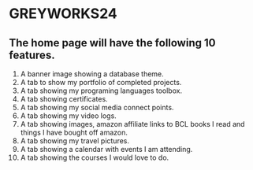 # GREYWORKS24
 
## The home page will have the following 10 features.

1. A banner image showing a database theme.
1. A tab to show my portfolio of completed projects.
1. A tab showing my programing languages toolbox.
1. A tab showing certificates.
1. A tab showing my social media connect points.
1. A tab showing my video logs.
1. A tab showing images, amazon affiliate links to BCL books I read and things I have bought off amazon.
1. A tab showing my travel pictures.
1. A tab showing a calendar with events I am attending.
1. A tab showing the courses I would love to do.
